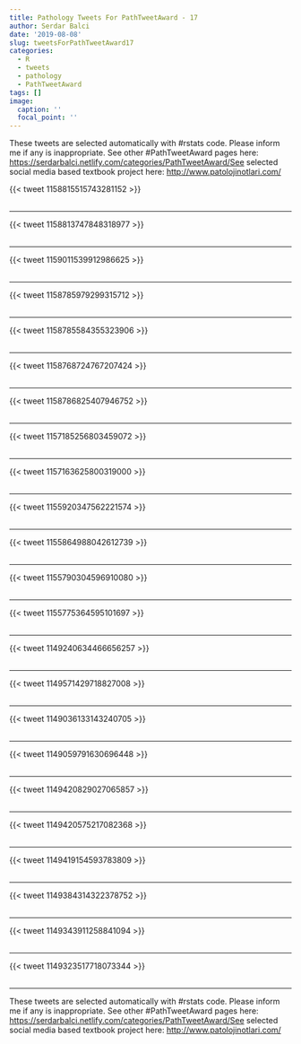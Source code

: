 ```yaml
---
title: Pathology Tweets For PathTweetAward - 17
author: Serdar Balci
date: '2019-08-08'
slug: tweetsForPathTweetAward17
categories:
  - R
  - tweets
  - pathology
  - PathTweetAward
tags: []
image:
  caption: ''
  focal_point: ''
---
```



These tweets are selected automatically with #rstats code. Please inform me if any is inappropriate.
See other #PathTweetAward pages here: https://serdarbalci.netlify.com/categories/PathTweetAward/See selected social media based textbook project here: http://www.patolojinotlari.com/

{{< tweet 1158815515743281152 >}}
<br>
<br>
<hr>
{{< tweet 1158813747848318977 >}}
<br>
<br>
<hr>
{{< tweet 1159011539912986625 >}}
<br>
<br>
<hr>
{{< tweet 1158785979299315712 >}}
<br>
<br>
<hr>
{{< tweet 1158785584355323906 >}}
<br>
<br>
<hr>
{{< tweet 1158768724767207424 >}}
<br>
<br>
<hr>
{{< tweet 1158786825407946752 >}}
<br>
<br>
<hr>
{{< tweet 1157185256803459072 >}}
<br>
<br>
<hr>
{{< tweet 1157163625800319000 >}}
<br>
<br>
<hr>
{{< tweet 1155920347562221574 >}}
<br>
<br>
<hr>
{{< tweet 1155864988042612739 >}}
<br>
<br>
<hr>
{{< tweet 1155790304596910080 >}}
<br>
<br>
<hr>
{{< tweet 1155775364595101697 >}}
<br>
<br>
<hr>
{{< tweet 1149240634466656257 >}}
<br>
<br>
<hr>
{{< tweet 1149571429718827008 >}}
<br>
<br>
<hr>
{{< tweet 1149036133143240705 >}}
<br>
<br>
<hr>
{{< tweet 1149059791630696448 >}}
<br>
<br>
<hr>
{{< tweet 1149420829027065857 >}}
<br>
<br>
<hr>
{{< tweet 1149420575217082368 >}}
<br>
<br>
<hr>
{{< tweet 1149419154593783809 >}}
<br>
<br>
<hr>
{{< tweet 1149384314322378752 >}}
<br>
<br>
<hr>
{{< tweet 1149343911258841094 >}}
<br>
<br>
<hr>
{{< tweet 1149323517718073344 >}}
<br>
<br>
<hr>


These tweets are selected automatically with #rstats code. Please inform me if any is inappropriate.
See other #PathTweetAward pages here: https://serdarbalci.netlify.com/categories/PathTweetAward/See selected social media based textbook project here: http://www.patolojinotlari.com/
